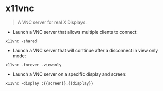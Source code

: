 # x11vnc

> A VNC server for real X Displays.  

- Launch a VNC server that allows multiple clients to connect:

`x11vnc -shared`

- Launch a VNC server that will continue after a disconnect in view only mode:

`x11vnc -forever -viewonly`

- Launch a VNC server on a specific display and screen:

`x11vnc -display :{{screen}}.{{display}}`
